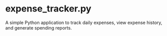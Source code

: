 # expense_tracker.py
A simple Python application to track daily expenses, view expense history, and generate spending reports.
